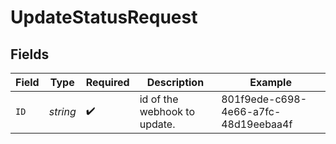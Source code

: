 # UpdateStatusRequest


## Fields

| Field                                | Type                                 | Required                             | Description                          | Example                              |
| ------------------------------------ | ------------------------------------ | ------------------------------------ | ------------------------------------ | ------------------------------------ |
| `ID`                                 | *string*                             | :heavy_check_mark:                   | id of the webhook to update.         | 801f9ede-c698-4e66-a7fc-48d19eebaa4f |